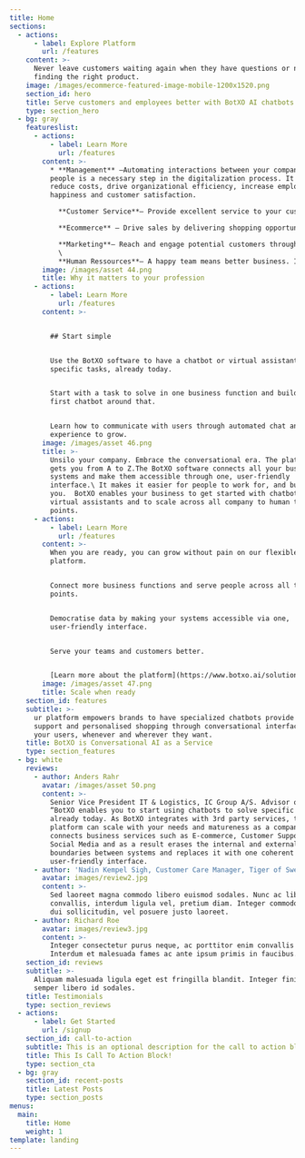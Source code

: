 ```yaml
---
title: Home
sections:
  - actions:
      - label: Explore Platform
        url: /features
    content: >-
      Never leave customers waiting again when they have questions or need help
      finding the right product.
    image: /images/ecommerce-featured-image-mobile-1200x1520.png
    section_id: hero
    title: Serve customers and employees better with BotXO AI chatbots for businesses
    type: section_hero
  - bg: gray
    featureslist:
      - actions:
          - label: Learn More
            url: /features
        content: >-
          * **Management** –Automating interactions between your company and
          people is a necessary step in the digitalization process. It will
          reduce costs, drive organizational efficiency, increase employee
          happiness and customer satisfaction.

            **Customer Service**– Provide excellent service to your customers when and where they want. Take the pressure off your current team and focus the human efforts on heavier tasks.[Learn more](https://www.botxo.ai/for-customer-care/)

            **Ecommerce** – Drive sales by delivering shopping opportunities in the channel your users prefer. Gain unmatched insights through one-to-one automated conversations with your customers.[Learn mor](https://www.botxo.ai/for-commerce/)

            **Marketing**– Reach and engage potential customers through one-to-one conversations at scale and in the channel they prefer.\
            \
            **Human Ressources**– A happy team means better business. Improve employee onboarding and gain actionable insights by providing tools for work satisfaction and stress management through automated conversation.
        image: /images/asset 44.png
        title: Why it matters to your profession
      - actions:
          - label: Learn More
            url: /features
        content: >-


          ## Start simple


          Use the BotXO software to have a chatbot or virtual assistant solve
          specific tasks, already today.


          Start with a task to solve in one business function and build your
          first chatbot around that.


          Learn how to communicate with users through automated chat and use the
          experience to grow.
        image: /images/asset 46.png
        title: >-
          Unsilo your company. Embrace the conversational era. The platform that
          gets you from A to Z.The BotXO software connects all your business
          systems and make them accessible through one, user-friendly
          interface.\ It makes it easier for people to work for, and buy from
          you.  BotXO enables your business to get started with chatbots &
          virtual assistants and to scale across all company to human touch
          points.
      - actions:
          - label: Learn More
            url: /features
        content: >-
          When you are ready, you can grow without pain on our flexible
          platform.


          Connect more business functions and serve people across all touch
          points.


          Democratise data by making your systems accessible via one,
          user-friendly interface.


          Serve your teams and customers better.


          [Learn more about the platform](https://www.botxo.ai/solutions/)
        image: /images/asset 47.png
        title: Scale when ready
    section_id: features
    subtitle: >-
      ur platform empowers brands to have specialized chatbots provide instant
      support and personalised shopping through conversational interfaces. Serve
      your users, whenever and wherever they want.
    title: BotXO is Conversational AI as a Service
    type: section_features
  - bg: white
    reviews:
      - author: Anders Rahr
        avatar: /images/asset 50.png
        content: >-
          Senior Vice President IT & Logistics, IC Group A/S. Advisor of BotXO. 
          “BotXO enables you to start using chatbots to solve specific tasks
          already today. As BotXO integrates with 3rd party services, the
          platform can scale with your needs and matureness as a company.  BotXO
          connects business services such as E-commerce, Customer Support, CRM,
          Social Media and as a result erases the internal and external
          boundaries between systems and replaces it with one coherent
          user-friendly interface.
      - author: 'Nadin Kempel Sigh, Customer Care Manager, Tiger of Sweden.'
        avatar: images/review2.jpg
        content: >-
          Sed laoreet magna commodo libero euismod sodales. Nunc ac libero
          convallis, interdum ligula vel, pretium diam. Integer commodo sem at
          dui sollicitudin, vel posuere justo laoreet.
      - author: Richard Roe
        avatar: images/review3.jpg
        content: >-
          Integer consectetur purus neque, ac porttitor enim convallis vitae.
          Interdum et malesuada fames ac ante ipsum primis in faucibus.
    section_id: reviews
    subtitle: >-
      Aliquam malesuada ligula eget est fringilla blandit. Integer finibus
      semper libero id sodales. 
    title: Testimonials
    type: section_reviews
  - actions:
      - label: Get Started
        url: /signup
    section_id: call-to-action
    subtitle: This is an optional description for the call to action block.
    title: This Is Call To Action Block!
    type: section_cta
  - bg: gray
    section_id: recent-posts
    title: Latest Posts
    type: section_posts
menus:
  main:
    title: Home
    weight: 1
template: landing
---
```


